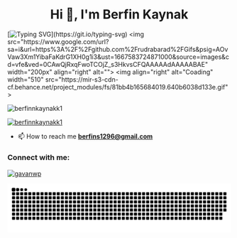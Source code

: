 <h1 align="center">Hi 👋, I'm Berfin Kaynak</h1>

[![Typing SVG](https://readme-typing-svg.herokuapp.com/?font=Fira+Code&pause=1000&color=53F7AEC5&width=435&height=29&lines=I+am+Berfin+Kaynak+;I+am+a+ASP.NET+Developer;)](https://git.io/typing-svg)
    <img src="https://www.google.com/url?sa=i&url=https%3A%2F%2Fgithub.com%2Frudrabarad%2FGifs&psig=AOvVaw3Xm1YibaFaKdrG1XH0g1i3&ust=1667583724871000&source=images&cd=vfe&ved=0CAwQjRxqFwoTCOjZ_s3HkvsCFQAAAAAdAAAAABAE"  width="200px"  align="right"  alt="">
    <img align="right" alt="Coading" width="510" src="https://mir-s3-cdn-cf.behance.net/project_modules/fs/81bb4b165684019.640b6038d133e.gif">
<p align="left"> <img src="https://komarev.com/ghpvc/?username=berfinnkaynakk&label=Profile%20views&color=0e75b6&style=flat" alt="berfinnkaynakk1" /> </p>

<p align="left"> <a href="https://twitter.com/berfinnkaynakk1" target="blank"><img src="https://img.shields.io/twitter/follow/berfinnkaynakk1?logo=twitter&style=for-the-badge" alt="berfinnkaynakk1" /></a> </p>



- 📫 How to reach me **berfins1296@gmail.com**

<h3 align="left">Connect with me:</h3>
<p align="left">
<a href="https://twitter.com/berfinnkaynakk1" target="blank"><img align="center" src="https://raw.githubusercontent.com/rahuldkjain/github-profile-readme-generator/master/src/images/icons/Social/twitter.svg" alt="gavanwp" height="30" width="40" /></a>
</p>

  ![Snake animation](https://github.com/JeffersonRPM/JeffersonRPM/blob/output/github-contribution-grid-snake.svg)
  
